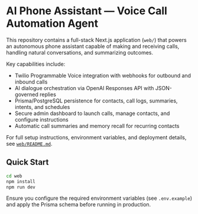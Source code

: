 # AI Phone Assistant — Voice Call Automation Agent

This repository contains a full-stack Next.js application (`web/`) that powers an autonomous phone assistant capable of making and receiving calls, handling natural conversations, and summarizing outcomes.

Key capabilities include:

- Twilio Programmable Voice integration with webhooks for outbound and inbound calls
- AI dialogue orchestration via OpenAI Responses API with JSON-governed replies
- Prisma/PostgreSQL persistence for contacts, call logs, summaries, intents, and schedules
- Secure admin dashboard to launch calls, manage contacts, and configure instructions
- Automatic call summaries and memory recall for recurring contacts

For full setup instructions, environment variables, and deployment details, see [`web/README.md`](web/README.md).

## Quick Start

```bash
cd web
npm install
npm run dev
```

Ensure you configure the required environment variables (see `.env.example`) and apply the Prisma schema before running in production.
